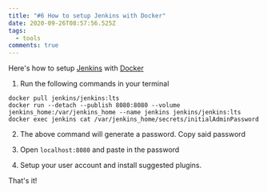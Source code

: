 ```yaml
---
title: "#6 How to setup Jenkins with Docker"
date: 2020-09-26T08:57:56.525Z
tags:
  - tools
comments: true
---
```

Here's how to setup [Jenkins][1] with [Docker][2]

1. Run the following commands in your terminal

````
docker pull jenkins/jenkins:lts
docker run --detach --publish 8080:8080 --volume
jenkins_home:/var/jenkins_home --name jenkins jenkins/jenkins:lts
docker exec jenkins cat /var/jenkins_home/secrets/initialAdminPassword
````

2. The above command will generate a password. Copy said password

3. Open `localhost:8080` and paste in the password

4. Setup your user account and install suggested plugins.

That's it!

[1]: https://www.jenkins.io/
[2]: https://www.docker.com/

